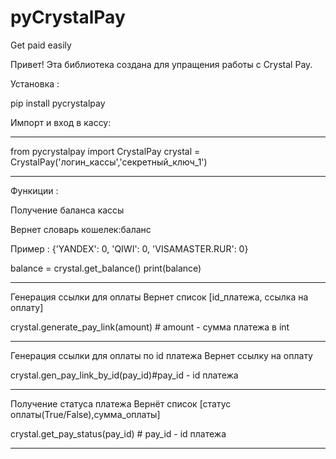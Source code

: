 # pyCrystalPay
Get paid easily



 Привет! Эта библиотека создана для упращения работы с Crystal Pay.



  Установка : 
  
  pip install pycrystalpay
  
  
  Импорт и вход в кассу:
______________________________________________________
from pycrystalpay import CrystalPay
crystal = CrystalPay('логин_кассы','секретный_ключ_1')
______________________________________________________

 
Функиции : 
 
 
 
 Получение баланса кассы
 
 Вернет словарь кошелек:баланс
 
 Пример : {'YANDEX': 0, 'QIWI': 0, 'VISAMASTER.RUR': 0}

balance = crystal.get_balance()
print(balance)
 ______________________________________________________
 
 
 
 
 Генерация ссылки для оплаты
 Вернет список [id_платежа, ссылка на оплату]

  
  crystal.generate_pay_link(amount) # amount - сумма платежа в int
  ______________________________________________________
   
 
 
 
 Генерация ссылки для оплаты по id платежа
 Вернет ссылку на оплату

  crystal.gen_pay_link_by_id(pay_id)#pay_id - id платежа
  ______________________________________________________
     
 
 
 
 Получение статуса платежа
 Вернёт список [статус оплаты(True/False),сумма_оплаты]

 crystal.get_pay_status(pay_id) # pay_id - id платежа  
 ______________________________________________________
  
  
  
 
